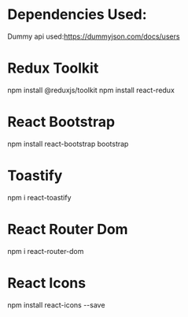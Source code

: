 # Dependencies Used:

Dummy api used:https://dummyjson.com/docs/users

# Redux Toolkit

npm install @reduxjs/toolkit
npm install react-redux

# React Bootstrap

npm install react-bootstrap bootstrap

# Toastify

npm i react-toastify

# React Router Dom

npm i react-router-dom

# React Icons

npm install react-icons --save
